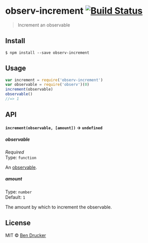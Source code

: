 # observ-increment [![Build Status](https://travis-ci.org/bendrucker/observ-increment.svg?branch=master)](https://travis-ci.org/bendrucker/observ-increment)

> Increment an observable


## Install

```
$ npm install --save observ-increment
```


## Usage

```js
var increment = require('observ-increment')
var observable = require('observ')(0)
increment(observable)
observable()
//=> 1
```

## API

#### `increment(observable, [amount])` -> `undefined`

##### observable

*Required*  
Type: `function`

An [observable](https://github.com/raynos/observ).

##### amount

Type: `number`  
Default: `1`

The amount by which to increment the observable.


## License

MIT © [Ben Drucker](http://bendrucker.me)
